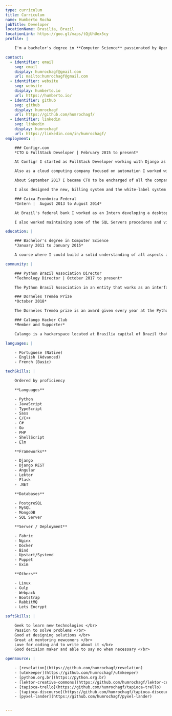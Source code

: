 ```yaml
---
type: curriculum
title: Curriculum
name: Humberto Rocha
jobTitle: Developer
locationName: Brasilia, Brazil
locationLink: https://goo.gl/maps/tQjUhUex5cy
profile: |

    I'm a bachelor's degree in **Computer Science** passionated by Open Source, Coding and with a taste for typography. I'm also an active member of the [Brazilian Python community](http://python.org.br) and an enthusiast of the **maker culture** that loves share thoughts about technology, community, and automation.

contact:
  - identifier: email
    svg: email
    display: humrochagf@gmail.com
    url: mailto:humrochagf@gmail.com
  - identifier: website
    svg: website
    display: humberto.io
    url: https://humberto.io/
  - identifier: github
    svg: github
    display: humrochagf
    url: https://github.com/humrochagf/
  - identifier: linkedin
    svg: linkedin
    display: humrochagf
    url: https://linkedin.com/in/humrochagf/
employment: |

    ### Configr.com
    *CTO & FullStack Developer | February 2015 to present*

    At Configr I started as FullStack Developer working with Django as Backend and Django Template Engine and Bootstrap for the Frontend of the main product. My first task was to build ground up the company DNS manager by parsing the [RFC 1035](https://www.ietf.org/rfc/rfc1035.txt) into a user-friendly and automated tool that talks with the other products and builds the right DNS rules without the user having to understand DNS.

    Also as a cloud computing company focused on automation I worked with the cloud automation building, maintaining and fixing the automation and the deployment processes working with Puppet, Fabric, Nginx, Bind, Uwsgi, PHP-FPM, Upstart, Systemd and so fouth.

    About September 2017 I became CTO to be encharged of all the company's tech stack and manage the team. I lead the process of migrating the main product the newer version of Django and to transform its architecture into an API architecture with Django REST Framework as Backend and Angular as Frontend.

    I also designed the new, billing system and the white-label system to the reseller's business model. Now I ahead of the splitting of the main product intro independent services.

    ### Caixa Econômica Federal
    *Intern |  August 2013 to August 2014*

    At Brazil's federal bank I worked as an Intern developing a desktop application with C# to parse large amounts of data from the phone bills of all its agencies feeding the internal system responsible to run the internal validations.

    I also worked maintaining some of the SQL Servers procedures and views of the internal system and then I was invited to work making the ETL process of a data migration project using Pentaho.

education: |

    ### Bachelor's degree in Computer Science
    *January 2011 to January 2015*

    A course where I could build a solid understanding of all aspects about computer science from the ground up.

community: |

    ### Python Brazil Association Director
    *Technology Director | October 2017 to present*

    The Python Brasil Association in an entity that works as an interface to promote Python communities across the country. I work as a volunteer elected by the council to maintain the association's infrastructure (Websites, DNS, Email, Discourse platform, Github organization, and others).

    ### Dorneles Treméa Prize
    *October 2018*

    The Dorneles Treméa prize is an award given every year at the Python Brazil Conference to members of the Brazilian Python community that keeps alive the spirit of collaboration, entrepreneurship, and commitment to the community. It was named in honor of one of the founders of the Brazilian Python community who sadly passed away at 2011.

    ### Calango Hacker Club
    *Member and Supporter*

    Calango is a hackerspace located at Brasília capital of Brazil that is a place where its members can share its pieces of knowledge about freedom, free software, open source, open hardware, maker culture and exercise their curiosity.

languages: |

    - Portuguese (Native)
    - English (Advanced)
    - French (Basic)

techSkills: |

    Ordered by proficiency

    **Languages**

    - Python
    - JavaScript
    - TypeScript
    - Sass
    - C/C++
    - C#
    - Go
    - PHP
    - ShellScript
    - Elm

    **Frameworks**

    - Django
    - Django REST
    - Angular
    - Lektor
    - Flask
    - .NET

    **Databases**

    - PostgreSQL
    - MySQL
    - MongoDB
    - SQL Server

    **Server / Deployment**

    - Fabric
    - Nginx
    - Docker
    - Bind
    - Upstart/Systemd
    - Puppet
    - Exim

    **Others**

    - Linux
    - Gulp
    - Webpack
    - Bootstrap
    - RabbitMQ
    - Lets Encrypt

softSkills: |

    Geek to learn new technologies </br>
    Passion to solve problems </br>
    Good at designing solutions </br>
    Great at mentoring newcomers </br>
    Love for coding and to write about it </br>
    Good decision maker and able to say no when necessary </br>

openSource: |

    - [revelation](https://github.com/humrochagf/revelation)
    - [utmkeeper](https://github.com/humrochagf/utmkeeper)
    - [python.org.br](https://python.org.br)
    - [lektor-creative-commons](https://github.com/humrochagf/lektor-creative-commons)
    - [tapioca-trello](https://github.com/humrochagf/tapioca-trello)
    - [tapioca-discourse](https://github.com/humrochagf/tapioca-discourse)
    - [pyxel-lander](https://github.com/humrochagf/pyxel-lander)


---
```

